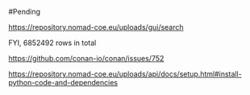 #Pending

https://repository.nomad-coe.eu/uploads/gui/search


FYI, 6852492 rows in total

https://github.com/conan-io/conan/issues/752

https://repository.nomad-coe.eu/uploads/api/docs/setup.html#install-python-code-and-dependencies